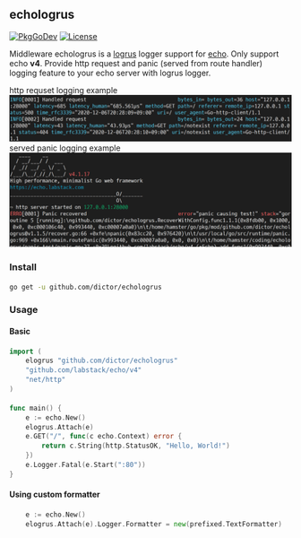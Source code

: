 ## echologrus
[![PkgGoDev](https://pkg.go.dev/badge/github.com/dictor/echologrus)](https://pkg.go.dev/github.com/dictor/echologrus)
[![License](https://img.shields.io/badge/License-MIT-blue.svg)](LICENSE)

Middleware echologrus is a [logrus](https://github.com/sirupsen/logrus) logger support for [echo](https://github.com/labstack/echo).
Only support echo **v4**. Provide http request and panic (served from route handler) logging feature to your echo server with logrus logger.

http requset logging example
![request log example](request_log_example.png)
served panic logging example
![panic log example](panic_log_example.png)

### Install

```sh
go get -u github.com/dictor/echologrus
```

### Usage
#### Basic
```go
import (
	elogrus "github.com/dictor/echologrus"
	"github.com/labstack/echo/v4"
	"net/http"
)

func main() {
	e := echo.New()
	elogrus.Attach(e)
	e.GET("/", func(c echo.Context) error {
		return c.String(http.StatusOK, "Hello, World!")
	})
	e.Logger.Fatal(e.Start(":80"))
}
```

#### Using custom formatter
```go
	e := echo.New()
	elogrus.Attach(e).Logger.Formatter = new(prefixed.TextFormatter)
```


